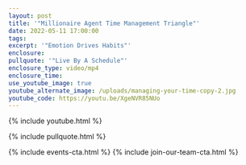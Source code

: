 ```yaml
---
layout: post
title: '"Millionaire Agent Time Management Triangle"'
date: 2022-05-11 17:00:00
tags:
excerpt: '"Emotion Drives Habits"'
enclosure:
pullquote: '"Live By A Schedule"'
enclosure_type: video/mp4
enclosure_time:
use_youtube_image: true
youtube_alternate_image: /uploads/managing-your-time-copy-2.jpg
youtube_code: https://youtu.be/XgeNVR85NUo
---
```

{% include youtube.html %}

{% include pullquote.html %}

{% include events-cta.html %} {% include join-our-team-cta.html %}
